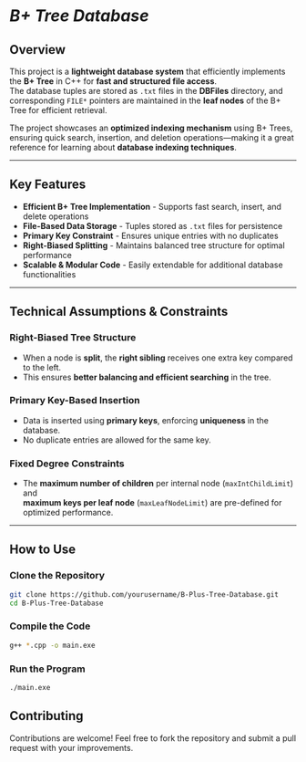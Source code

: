 # *B+ Tree Database*

## Overview  

This project is a **lightweight database system** that efficiently implements the **B+ Tree** in C++ for **fast and structured file access**.  
The database tuples are stored as `.txt` files in the **DBFiles** directory, and corresponding `FILE*` pointers are maintained in the **leaf nodes** of the B+ Tree for efficient retrieval.  

The project showcases an **optimized indexing mechanism** using B+ Trees, ensuring quick search, insertion, and deletion operations—making it a great reference for learning about **database indexing techniques**.  

---

## Key Features  

- **Efficient B+ Tree Implementation** - Supports fast search, insert, and delete operations  
- **File-Based Data Storage** - Tuples stored as `.txt` files for persistence  
- **Primary Key Constraint** - Ensures unique entries with no duplicates  
- **Right-Biased Splitting** - Maintains balanced tree structure for optimal performance  
- **Scalable & Modular Code** - Easily extendable for additional database functionalities  

---

## Technical Assumptions & Constraints  

### Right-Biased Tree Structure  
- When a node is **split**, the **right sibling** receives one extra key compared to the left.  
- This ensures **better balancing and efficient searching** in the tree.  

### Primary Key-Based Insertion  
- Data is inserted using **primary keys**, enforcing **uniqueness** in the database.  
- No duplicate entries are allowed for the same key.  

### Fixed Degree Constraints  
- The **maximum number of children** per internal node (`maxIntChildLimit`) and  
  **maximum keys per leaf node** (`maxLeafNodeLimit`) are pre-defined for optimized performance.  

---
## How to Use  

### Clone the Repository  
```sh
git clone https://github.com/yourusername/B-Plus-Tree-Database.git
cd B-Plus-Tree-Database 
```
### Compile the Code
```sh
g++ *.cpp -o main.exe
```
### Run the Program
```sh
./main.exe
```

## Contributing
Contributions are welcome! Feel free to fork the repository and submit a pull request with your improvements.
